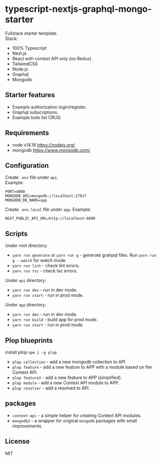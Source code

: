 # typescript-nextjs-graphql-mongo-starter

Fullstack starter template.  
Stack:

- 100% Typescript
- Next.js
- React with context API only (no Redux)
- TailwindCSS
- Node.js
- Graphql
- Mongodb

## Starter features

- Example authorization login/register.
- Graphql subscriptions.
- Example todo list CRUD.

## Requirements

- node v14.16 https://nodejs.org/
- mongodb https://www.mongodb.com/

## Configuration

Create `.env` file under `api`.  
Example:

```
PORT=4000
MONGODB_URI=mongodb://localhost:27017
MONGODB_DB_NAME=app
```

Create `.env.local` file under `app`.
Example:

```
NEXT_PUBLIC_API_URL=http://localhost:4000
```

## Scripts

Under root directory:

- `yarn run generate` or `yarn run g` - generate grahpql files. Run `yarn run g --watch` for watch mode.
- `yarn run lint` - check lint errors.
- `yarn run tsc` - check tsc errors.

Under `api` directory:

- `yarn run dev` - run in dev mode.
- `yarn run start` - run in prod mode.

Under `app` directory:

- `yarn run dev` - run in dev mode.
- `yarn run build` - build app for prod mode.
- `yarn run start` - run in prod mode.

## Plop blueprints

install plop `npm i -g plop`

- `plop collection` - add a new mongodb collection to API
- `plop feature` - add a new feature to APP with a module based on the Context API.
- `plop feature2` - add a new feature to APP (simplified).
- `plop module` - add a new Context API module to APP.
- `plop resolver` - add a resolved to API.

## packages

- `context-api` - a simple helper for creating Context API modules.
- `mongodb2` - a wrapper for original `mongodb` packages with small improvements.

## License

MIT
